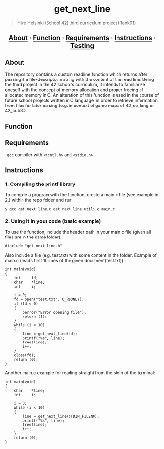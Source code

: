<h1 align="center">get_next_line</h1>

> Hive Helsinki (School 42) third curriculum project (Rank01)

<h2 align="center">
	<a href="#about">About</a>
	<span> · </span>
	<a href="#function">Function</a>
	<span> · </span>
	<a href="#requirements">Requirements</a>
	<span> · </span>
	<a href="#instructions">Instructions</a>
  <span> · </span>
	<a href="#testing">Testing</a>
</h2>

## About
The repository contains a custom readline function which returns after passing it a file-descriptor a string with the content of the read line.
Being the third project in the 42 school's curriculum, it intends to familiarize oneself with the concept of memory allocation and proper
freeing of allocated memory in C. An alteration of this function is used in the course of future school projects written in C language, in order
to retrieve information from files for later parsing (e.g. in context of game maps of 42_so_long or 42_cub3D.

## Function

## Requirements
-`gcc` compiler
with `<fcntl.h>` and `<stdio.h> ` 

## Instructions

### 1. Compiling the printf library

To compile a program with the function, create a main.c file (see example in 2.)  within the repo folder and run:

```
$ gcc get_next_line.c get_next_line_utils.c main.c 
```

### 2. Using it in your code (basic example)

To use the function, include the header path in your main.c file (given all files are in the same folder):
```
#include "get_next_line.h"
```
Also include a file (e.g. test.txt) with some content in the folder.
Example of main.c (reads first 10 lines of the given document(test.txt)):
```
int	main(void)
{
	int		fd;
	char	*line;
	int		i;

	i = 0;
	fd = open("test.txt", O_RDONLY);
	if (fd < 0)
	{
		perror("Error opening file");
		return (1);
	}
	while (i < 10)
	{
		line = get_next_line(fd);
		printf("%s", line);
		free(line);
		i++;
	}
	close(fd);
	return (0);
}
```
Another main.c example for reading straight from the stdin of the terminal:
```
int	main(void)
{
	char	*line;
	int		i;

	i = 0;
	while (i < 10)
	{
		line = get_next_line(STDIN_FILENO);
		printf("%s", line);
		free(line);
		i++;
	}
	return (0);
}
```

